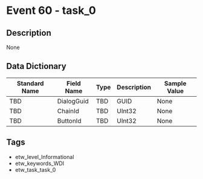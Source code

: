 # Event 60 - task_0

## Description
None

## Data Dictionary
|Standard Name|Field Name|Type|Description|Sample Value|
|---|---|---|---|---|
|TBD|DialogGuid|TBD|GUID|None|None|
|TBD|ChainId|TBD|UInt32|None|None|
|TBD|ButtonId|TBD|UInt32|None|None|

## Tags
* etw_level_Informational
* etw_keywords_WDI
* etw_task_task_0